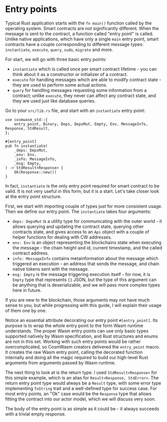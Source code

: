 # Entry points

Typical Rust application starts with the `fn main()` function called by the operating system.
Smart contracts are not significantly different. When the message is sent to the contract, a
function called "entry point" is called. Unlike native applications, which have only a single
`main` entry point, smart contracts have a couple corresponding to different message types:
`instantiate`, `execute`, `query`, `sudo`, `migrate` and more.

For start, we will go with three basic entry points:

* `instantiate` which is called once per smart contract lifetime - you can think about it as
  a constructor or initializer of a contract.
* `execute` for handling messages which are able to modify contract state - they are used to
  perform some actual actions.
* `query` for handling messages requesting some information from a contract; unlike `execute`,
  they never can affect any contract state, and they are used just like database queries.

Go to your `src/lib.rs` file, and start with an `instantiate` entry point:

```rust,noplayground
use cosmwasm_std::{
    entry_point, Binary, Deps, DepsMut, Empty, Env, MessageInfo, Response, StdResult,
};

#[entry_point]
pub fn instantiate(
    _deps: DepsMut,
    _env: Env,
    _info: MessageInfo,
    _msg: Empty,
) -> StdResult<Response> {
    Ok(Response::new())
}
```

In fact, `instantiate` is the only entry point required for smart contract to be valid. It is not
very useful in this form, but it is a start. Let's take closer look at the entry point structure.

First, we start with importing couple of types just for more consistent usage. Then we define our
entry point. The `instantiate` takes four arguments:

* `deps: DepsMut` is a utility type for communicating with the outer world - it allows querying
  and updating the contract state, querying other contracts state, and gives access to an `Api`
  object with a couple of helper functions for dealing with CW addresses.
* `env: Env` is an object representing the blockchains state when executing the message - the
  chain height and id, current timestamp, and the called contract address.
* `info: MessageInfo` contains metainformation about the message which triggered an execution -
  an address that sends the message, and chain native tokens sent with the message.
* `msg: Empty` is the message triggering execution itself - for now, it is `Empty` type that
  represents `{}` JSON, but the type of this argument can be anything that is deserializable,
  and we will pass more complex types here in future.

If you are new to the blockchain, those arguments may not have much sense to you, but while
progressing with this guide, I will explain their usage of them one by one.

Notice an essential attribute decorating our entry point `#[entry_point]`. Its purpose is to
wrap the whole entry point to the form Wasm runtime understands. The proper Wasm entry points
can use only basic types supported natively by Wasm specification, and Rust structures and enums
are not in this set. Working with such entry points would be rather overcomplicated, so CosmWasm
creators delivered the `entry_point` macro. It creates the raw Wasm entry point, calling the
decorated function internally and doing all the magic required to build our high-level Rust arguments
from arguments passed by Wasm runtime.

The next thing to look at is the return type. I used `StdResult<Response>` for this simple example,
which is an alias for `Result<Response, StdError>`. The return entry point type would always be a
`Result` type, with some error type implementing `ToString` trait and a well-defined type for success
case. For most entry points, an "Ok" case would be the `Response` type that allows fitting the contract
into our actor model, which we will discuss very soon.

The body of the entry point is as simple as it could be - it always succeeds with a trivial empty response.
